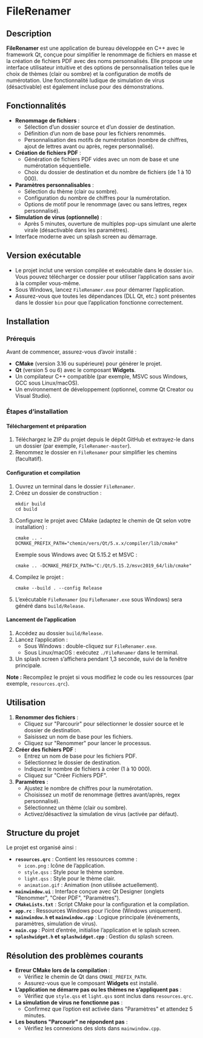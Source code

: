 # FileRenamer

## Description

**FileRenamer** est une application de bureau développée en C++ avec le framework Qt, conçue pour simplifier le renommage de fichiers en masse et la création de fichiers PDF avec des noms personnalisés. Elle propose une interface utilisateur intuitive et des options de personnalisation telles que le choix de thèmes (clair ou sombre) et la configuration de motifs de numérotation. Une fonctionnalité ludique de simulation de virus (désactivable) est également incluse pour des démonstrations.

## Fonctionnalités

- **Renommage de fichiers** :
  - Sélection d’un dossier source et d’un dossier de destination.
  - Définition d’un nom de base pour les fichiers renommés.
  - Personnalisation des motifs de numérotation (nombre de chiffres, ajout de lettres avant ou après, regex personnalisé).
- **Création de fichiers PDF** :
  - Génération de fichiers PDF vides avec un nom de base et une numérotation séquentielle.
  - Choix du dossier de destination et du nombre de fichiers (de 1 à 10 000).
- **Paramètres personnalisables** :
  - Sélection du thème (clair ou sombre).
  - Configuration du nombre de chiffres pour la numérotation.
  - Options de motif pour le renommage (avec ou sans lettres, regex personnalisé).
- **Simulation de virus (optionnelle)** :
  - Après 5 minutes, ouverture de multiples pop-ups simulant une alerte virale (désactivable dans les paramètres).
- Interface moderne avec un splash screen au démarrage.

## Version exécutable
- Le projet inclut une version compilée et exécutable dans le dossier `bin`. Vous pouvez télécharger ce dossier pour utiliser l’application sans avoir à la compiler vous-même.
- Sous Windows, lancez `FileRenamer.exe` pour démarrer l’application.
- Assurez-vous que toutes les dépendances (DLL Qt, etc.) sont présentes dans le dossier `bin` pour que l’application fonctionne correctement.

## Installation

### Prérequis

Avant de commencer, assurez-vous d’avoir installé :
- **CMake** (version 3.16 ou supérieure) pour générer le projet.
- **Qt** (version 5 ou 6) avec le composant **Widgets**.
- Un compilateur C++ compatible (par exemple, MSVC sous Windows, GCC sous Linux/macOS).
- Un environnement de développement (optionnel, comme Qt Creator ou Visual Studio).

### Étapes d’installation

#### Téléchargement et préparation
1. Téléchargez le ZIP du projet depuis le dépôt GitHub et extrayez-le dans un dossier (par exemple, `FileRenamer-master`).
2. Renommez le dossier en `FileRenamer` pour simplifier les chemins (facultatif).

#### Configuration et compilation
1. Ouvrez un terminal dans le dossier `FileRenamer`.
2. Créez un dossier de construction :
   ```
   mkdir build
   cd build
   ```
3. Configurez le projet avec CMake (adaptez le chemin de Qt selon votre installation) :
   ```
   cmake .. -DCMAKE_PREFIX_PATH="chemin/vers/Qt/5.x.x/compiler/lib/cmake"
   ```
   Exemple sous Windows avec Qt 5.15.2 et MSVC :
   ```
   cmake .. -DCMAKE_PREFIX_PATH="C:/Qt/5.15.2/msvc2019_64/lib/cmake"
   ```
4. Compilez le projet :
   ```
   cmake --build . --config Release
   ```
5. L’exécutable `FileRenamer` (ou `FileRenamer.exe` sous Windows) sera généré dans `build/Release`.

#### Lancement de l’application
1. Accédez au dossier `build/Release`.
2. Lancez l’application :
   - Sous Windows : double-cliquez sur `FileRenamer.exe`.
   - Sous Linux/macOS : exécutez `./FileRenamer` dans le terminal.
3. Un splash screen s’affichera pendant 1,3 seconde, suivi de la fenêtre principale.

**Note :** Recompilez le projet si vous modifiez le code ou les ressources (par exemple, `resources.qrc`).

## Utilisation

1. **Renommer des fichiers** :
   - Cliquez sur "Parcourir" pour sélectionner le dossier source et le dossier de destination.
   - Saisissez un nom de base pour les fichiers.
   - Cliquez sur "Renommer" pour lancer le processus.
2. **Créer des fichiers PDF** :
   - Entrez un nom de base pour les fichiers PDF.
   - Sélectionnez le dossier de destination.
   - Indiquez le nombre de fichiers à créer (1 à 10 000).
   - Cliquez sur "Créer Fichiers PDF".
3. **Paramètres** :
   - Ajustez le nombre de chiffres pour la numérotation.
   - Choisissez un motif de renommage (lettres avant/après, regex personnalisé).
   - Sélectionnez un thème (clair ou sombre).
   - Activez/désactivez la simulation de virus (activée par défaut).

## Structure du projet

Le projet est organisé ainsi :
- **`resources.qrc`** : Contient les ressources comme :
  - `icon.png` : Icône de l’application.
  - `style.qss` : Style pour le thème sombre.
  - `light.qss` : Style pour le thème clair.
  - `animation.gif` : Animation (non utilisée actuellement).
- **`mainwindow.ui`** : Interface conçue avec Qt Designer (onglets "Renommer", "Créer PDF", "Paramètres").
- **`CMakeLists.txt`** : Script CMake pour la configuration et la compilation.
- **`app.rc`** : Ressources Windows pour l’icône (Windows uniquement).
- **`mainwindow.h` et `mainwindow.cpp`** : Logique principale (événements, paramètres, simulation de virus).
- **`main.cpp`** : Point d’entrée, initialise l’application et le splash screen.
- **`splashwidget.h` et `splashwidget.cpp`** : Gestion du splash screen.

## Résolution des problèmes courants

- **Erreur CMake lors de la compilation** :
  - Vérifiez le chemin de Qt dans `CMAKE_PREFIX_PATH`.
  - Assurez-vous que le composant **Widgets** est installé.
- **L’application ne démarre pas ou les thèmes ne s’appliquent pas** :
  - Vérifiez que `style.qss` et `light.qss` sont inclus dans `resources.qrc`.
- **La simulation de virus ne fonctionne pas** :
  - Confirmez que l’option est activée dans "Paramètres" et attendez 5 minutes.
- **Les boutons "Parcourir" ne répondent pas** :
  - Vérifiez les connexions des slots dans `mainwindow.cpp`.


